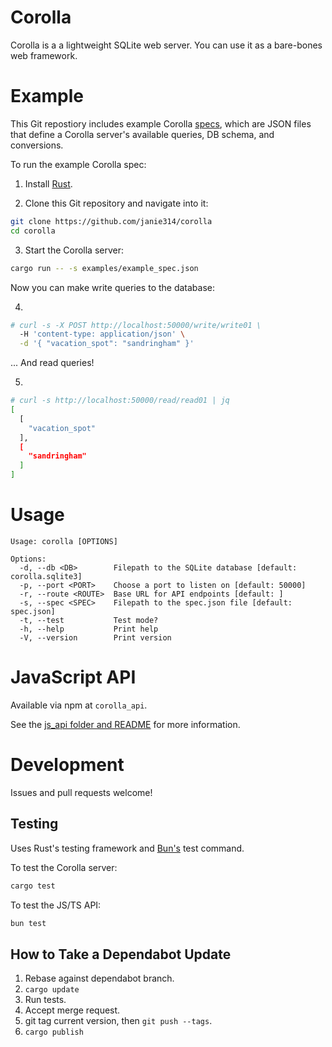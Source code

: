 # Corolla

Corolla is a a lightweight SQLite web server. You can use it as a bare-bones web
framework.

# Example

This Git repostiory includes example Corolla
[specs](https://github.com/janie314/corolla/blob/main/examples/), which are JSON
files that define a Corolla server's available queries, DB schema, and
conversions.

To run the example Corolla spec:

1. Install [Rust](https://www.rust-lang.org/).

2. Clone this Git repository and navigate into it:

```bash
git clone https://github.com/janie314/corolla
cd corolla
```

3. Start the Corolla server:

```bash
cargo run -- -s examples/example_spec.json
```

Now you can make write queries to the database:

4.

```bash
# curl -s -X POST http://localhost:50000/write/write01 \
  -H 'content-type: application/json' \
  -d '{ "vacation_spot": "sandringham" }'
```

... And read queries!

5.

```bash
# curl -s http://localhost:50000/read/read01 | jq
[
  [
    "vacation_spot"
  ],
  [
    "sandringham"
  ]
]
```

# Usage

```
Usage: corolla [OPTIONS]

Options:
  -d, --db <DB>        Filepath to the SQLite database [default: corolla.sqlite3]
  -p, --port <PORT>    Choose a port to listen on [default: 50000]
  -r, --route <ROUTE>  Base URL for API endpoints [default: ]
  -s, --spec <SPEC>    Filepath to the spec.json file [default: spec.json]
  -t, --test           Test mode?
  -h, --help           Print help
  -V, --version        Print version
```

# JavaScript API

Available via npm at `corolla_api`.

See the
[js_api folder and README](https://github.com/janie314/corolla/tree/main/examples)
for more information.

# Development

Issues and pull requests welcome!

## Testing

Uses Rust's testing framework and [Bun's](https://bun.sh/) test command.

To test the Corolla server:

```bash
cargo test
```

To test the JS/TS API:

```bash
bun test
```

## How to Take a Dependabot Update

1. Rebase against dependabot branch.
1. `cargo update`
1. Run tests.
1. Accept merge request.
1. git tag current version, then `git push --tags`.
1. `cargo publish`
